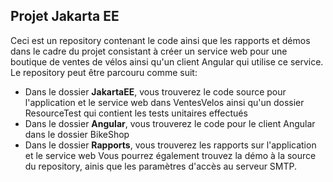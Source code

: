 ## Projet Jakarta EE

Ceci est un repository contenant le code ainsi que les rapports et démos dans le cadre du projet consistant à créer un service web pour une boutique de ventes de vélos ainsi qu'un client Angular qui utilise ce service.
Le repository peut être parcouru comme suit:
- Dans le dossier **JakartaEE**, vous trouverez le code source pour l'application et le service web dans VentesVelos ainsi qu'un dossier ResourceTest qui contient les tests unitaires effectués 
- Dans le dossier **Angular**, vous trouverez le code pour le client Angular dans le dossier BikeShop
- Dans le dossier **Rapports**, vous trouverez les rapports sur l'application et le service web
Vous pourrez également trouvez la démo à la source du repository, ainis que les paramètres d'accès au serveur SMTP.
